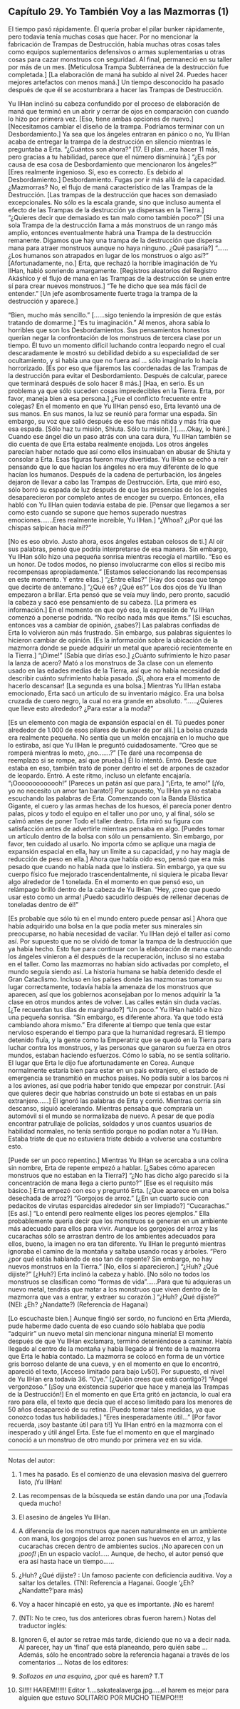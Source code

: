 
## Capítulo 29. Yo También Voy a las Mazmorras (1)


El tiempo pasó rápidamente.
Él quería probar el pilar bunker rápidamente, pero todavía tenía muchas cosas que hacer. Por no mencionar la fabricación de Trampas de Destrucción, había muchas otras cosas tales como equipos suplementarios defensivos o armas suplementarias u otras cosas para cazar monstruos con seguridad.
Al final, permaneció en su taller por más de un mes.
[Meticulosa Trampa Subterránea de la destrucción fue completada.]
[La elaboración de maná ha subido al nivel 24. Puedes hacer mejores artefactos con menos maná.]
Un tiempo desconocido ha pasado después de que él se acostumbrara a hacer las Trampas de Destrucción.
 
Yu IlHan inclinó su cabeza confundido por el proceso de elaboración de maná que terminó en un abrir y cerrar de ojos en comparación con cuando lo hizo por primera vez.
[Eso, tiene ambas opciones de nuevo.]
[Necesitamos cambiar el diseño de la trampa. Podríamos terminar con un Desbordamiento.]
Ya sea que los ángeles entraran en pánico o no, Yu IlHan acaba de entregar la trampa de la destrucción en silencio mientras le preguntaba a Erta.
“¿Cuántos son ahora?”
[17. El plan…era hacer 11 más, pero gracias a tu habilidad, parece que el número disminuirá.]
“¿Es por causa de esa cosa de Desbordamiento que mencionaron los ángeles?” [Eres realmente ingenioso. Sí, eso es correcto. Es debido al Desbordamiento.] Desbordamiento. Fugas por ir más allá de la capacidad.
¿Mazmorras? No, el flujo de maná característico de las Trampas de la Destrucción.
[Las trampas de la destrucción que haces son demasiado excepcionales. No sólo es la escala grande, sino que incluso aumenta el efecto de las Trampas de la destrucción ya dispersas en la Tierra.]
“¿Quieres decir que demasiado es tan malo como también poco?”
[Si una sola Trampa de la destrucción llama a más monstruos de un rango más amplio, entonces eventualmente habrá una Trampa de la destrucción remanente. Digamos que hay una trampa de la destrucción que dispersa mana para atraer monstruos aunque no haya ninguno. ¿Qué pasaría?]
“……¿Los humanos son atrapados en lugar de los monstruos o algo así?” [Afortunadamente, no.]
Erta, que rechazó la horrible imaginación de Yu IlHan, habló sonriendo amargamente.
[Registros aleatorios del Registro Akáshico y el flujo de mana en las Trampas de la destrucción se unen entre sí para crear nuevos monstruos.]
“Te he dicho que sea más fácil de entender.”
[Un jefe asombrosamente fuerte traga la trampa de la destrucción y aparece.]
 
“Bien, mucho más sencillo.”
[……sigo teniendo la impresión de que estás tratando de domarme.] “Es tu imaginación.”
Al menos, ahora sabía lo horribles que son los Desbordamientos.
Sus pensamientos honestos querían negar la confrontación de los monstruos de tercera clase por un tiempo. Él tuvo un momento difícil luchando contra leopardo negro el cual descaradamente le mostró su debilidad debido a su especialidad de ser ocultamiento, y si había una que no fuera así … sólo imaginarlo lo hacía horrorizado.
[Es por eso que fijaremos las coordenadas de las Trampas de la destrucción para evitar el Desbordamiento. Después de calcular, parece que terminará después de solo hacer 8 más.]
[Haa, en serio. Es un problema ya que sólo suceden cosas impredecibles en la Tierra. Erta, por favor, maneja bien a esa persona.]
¿Fue el conflicto frecuente entre colegas? En el momento en que Yu IlHan pensó eso, Erta levantó una de sus manos. En sus manos, la luz se reunió para formar una espada.
Sin embargo, su voz que salió después de eso fue más nítida y más fría que esa espada.
[Sólo haz tu misión, Shiuta. Sólo tu misión.] [……Okay, lo haré.]
Cuando ese ángel dio un paso atrás con una cara dura, Yu IlHan también se dio cuenta de que Erta estaba realmente enojada. Los otros ángeles parecían haber notado que así como ellos insinuaban en abusar de Shiuta y consolar a Erta. Esas figuras fueron muy divertidas. Yu IlHan se echó a reír pensando que lo que hacían los ángeles no era muy diferente de lo que hacían los humanos.
Después de la cadena de perturbación, los ángeles dejaron de llevar a cabo las Trampas de Destrucción. Erta, que miró eso, sólo borró su espada de luz después de que las presencias de los ángeles desaparecieron por completo antes de encoger su cuerpo.
Entonces, ella habló con Yu IlHan quien todavía estaba de pie.
[Pensar que llegamos a ser como esto cuando se supone que hemos superado nuestras emociones…….Eres realmente increíble, Yu IlHan.]
“¿Whoa? ¿¡Por qué las chispas salpican hacia mí!?”
 
[No es eso obvio. Justo ahora, esos ángeles estaban celosos de ti.]
Al oír sus palabras, pensó que podría interpretarse de esa manera. Sin embargo, Yu IlHan sólo hizo una pequeña sonrisa mientras recogía el martillo.
“Eso es un honor. De todos modos, no pienso involucrarme con ellos si recibo mis recompensas apropiadamente.”
[Estamos seleccionando las recompensas en este momento. Y entre ellas.] “¿Entre ellas?”
[Hay dos cosas que tengo que decirte de antemano.] “¿Qué es? ¿Qué es?”
Los dos ojos de Yu Ilhan empezaron a brillar. Erta pensó que se veía muy lindo, pero pronto, sacudió la cabeza y sacó ese pensamiento de su cabeza.
[La primera es información.]
En el momento en que oyó eso, la expresión de Yu IlHan comenzó a ponerse podrida.
“No recibo nada más que ítems.”
[Si escuchas, entonces vas a cambiar de opinión, ¿sabes?]
Las palabras confiadas de Erta lo volvieron aún más frustrado. Sin embargo, sus palabras siguientes lo hicieron cambiar de opinión.
[Es la información sobre la ubicación de la mazmorra donde se puede adquirir un metal que apareció recientemente en la Tierra.]
“¡Dime!”
[Sabía que dirías eso.]
¿Cuánto sufrimiento le hizo pasar la lanza de acero? Mató a los monstruos de 3a clase con un elemento usado en las edades medias de la Tierra, así que no había necesidad de describir cuánto sufrimiento había pasado.
¡Sí, ahora era el momento de hacerlo descansar! [La segunda es una bolsa.]
Mientras Yu IlHan estaba emocionado, Erta sacó un artículo de su inventario mágico. Era una bolsa cruzada de cuero negro, la cual no era grande en absoluto.
“……¿Quieres que lleve esto alrededor? ¿Para estar a la moda?”
 
[Es un elemento con magia de expansión espacial en él. Tú puedes poner alrededor de 1.000 de esos pilares de bunker de por allí.]
La bolsa cruzada era realmente pequeña. No sentía que un melón encajaría en lo mucho que lo estiraba, así que Yu IlHan le preguntó cuidadosamente.
“Creo que se romperá mientras lo meto, ¿no…….?”
[Te daré una recompensa de reemplazo si se rompe, así que prueba.] Él lo intentó.
Entró.
Desde que estaba en eso, también trató de poner dentro el set de arpones de cazador de leopardo.
Entró.
A este ritmo, incluso un elefante encajaría. “¡Ooooooooooooh!”
[Pareces un patán así que para.] “¡Erta, te amo!”
[¡Yo, yo no necesito un amor tan barato!]
Por supuesto, Yu IlHan ya no estaba escuchando las palabras de Erta. Comenzando con la Banda Elástica Gigante, el cuero y las armas hechas de los huesos, él parecía poner dentro palas, picos y todo el equipo en el taller uno por uno, y al final, sólo se calmó antes de poner Todo el taller dentro.
Erta miró su figura con satisfacción antes de advertirle mientras pensaba en algo.
[Puedes tomar un artículo dentro de la bolsa con sólo un pensamiento. Sin embargo, por favor, ten cuidado al usarlo. No importa cómo se aplique una magia de expansión espacial en ella, hay un límite a su capacidad, y no hay magia de reducción de peso en ella.]
Ahora que había oído eso, pensó que era más pesado que cuando no había nada que lo instiera. Sin embargo, ya que su cuerpo físico fue mejorado trascendentalmente, ni siquiera le picaba llevar algo alrededor de 1 tonelada.
En el momento en que pensó eso, un relámpago brilló dentro de la cabeza de Yu IlHan.
“Hey, ¡creo que puedo usar esto como un arma! ¡Puedo sacudirlo después de rellenar decenas de toneladas dentro de él!”
 
[Es probable que sólo tú en el mundo entero puede pensar así.]
Ahora que había adquirido una bolsa en la que podía meter sus minerales sin preocuparse, no había necesidad de vacilar. Yu IlHan dejó el taller así como así.
Por supuesto que no se olvidó de tomar la trampa de la destrucción que ya había hecho. Esto fue para continuar con la elaboración de mana cuando los ángeles vinieron a él después de la recuperación, incluso si no estaba en el taller.
Como las mazmorras no habían sido activadas por completo, el mundo seguía siendo así. La historia humana se había detenido desde el Gran Cataclismo.
Incluso en los países donde las mazmorras tomaron su lugar correctamente, todavía había la amenaza de los monstruos que aparecen, así que los gobiernos aconsejaban por lo menos adquirir la 1a clase en otros mundos antes de volver.
Las calles están sin duda vacías.
[¿Te recuerdan tus días de marginado?] “Un poco.”
Yu IlHan habló e hizo una pequeña sonrisa.
“Sin embargo, es diferente ahora. Ya que todo está cambiando ahora mismo.”
Era diferente al tiempo que tenía que estar nervioso esperando el tiempo para que la humanidad regresará. El tiempo detenido fluía, y la gente como la Emperatriz que se quedó en la Tierra para luchar contra los monstruos, y las personas que ganaron su fuerza en otros mundos, estaban haciendo esfuerzos. Cómo lo sabía, no se sentía solitario.
El lugar que Erta le dijo fue afortunadamente en Corea. Aunque normalmente estaría bien para estar en un país extranjero, el estado de emergencia se transmitió en muchos países. No podía subir a los barcos ni a los aviones, así que podría haber tenido que empezar por construir.
[Así que quieres decir que habrías construido un bote si estabas en un país extranjero……]
Él ignoró las palabras de Erta y corrió. Mientras corría sin descanso, siguió acelerando. Mientras pensaba que compraría un automóvil si el mundo se normalizaba de nuevo.
A pesar de que podía encontrar patrullaje de policías, soldados y unos cuantos usuarios de habilidad normales, no tenía sentido porque no podían notar a Yu IlHan. Estaba triste de que no estuviera triste debido a volverse una
costumbre esto.
 
[Puede ser un poco repentino.]
Mientras Yu IlHan se acercaba a una colina sin nombre, Erta de repente empezó a hablar.
[¿Sabes cómo aparecen monstruos que no estaban en la Tierra?]
“¿No has dicho algo parecido si la concentración de mana llega a cierto punto?” [Ese es el requisito más básico.]
Erta empezó con eso y preguntó Erta.
[¿Que aparece en una bolsa desechada de arroz?] “Gorgojos de arroz.”
[¿En un cuarto sucio con pedacitos de virutas esparcidas alrededor sin ser limpiado?]
“Cucarachas.” [Es así.]
“Lo entendí pero realmente eliges los peores ejemplos.”
Ella probablemente quería decir que los monstruos se generan en un ambiente más adecuado para ellos para vivir. Aunque los gorgojos del arroz y las cucarachas sólo se arrastran dentro de los ambientes adecuados para ellos, bueno, la imagen no era tan diferente.
Yu IlHan le preguntó mientras ignoraba el camino de la montaña y saltaba usando rocas y árboles.
“Pero ¿por qué estás hablando de eso tan de repente? Sin embargo, no hay nuevos monstruos en la Tierra.”
[No, ellos sí aparecieron.] “¿Huh? ¿Qué dijiste?” [¿Huh?]
Erta inclinó la cabeza y habló.
[No sólo no todos los monstruos se clasifican como “formas de vida”……Para que tú adquieras un nuevo metal, tendrás que matar a los monstruos que viven dentro de la mazmorra que vas a entrar, y extraer su corazón.]
“¿Huh? ¿Qué dijiste?”
(NEI: ¿Eh? ¿Nandatte?) (Referencia de Haganai)
 
[Lo escuchaste bien.]
Aunque fingió ser sordo, no funcionó en Erta ¡Mierda, pude haberme dado cuenta de eso cuando sólo hablaba que podía “adquirir” un nuevo metal sin mencionar ninguna minería!
El momento después de que Yu IlHan exclamara, terminó deteniéndose a caminar. Había llegado al centro de la montaña y había llegado al frente de la mazmorra que Erta le había contado.
La mazmorra se colocó en forma de un vórtice gris borroso delante de una cueva, y en el momento en que lo encontró, apareció el texto, [Acceso limitado para bajo Lv50].
Por supuesto, el nivel de Yu IlHan era todavía 36. “Oye.”
[¿Quién crees que está contigo?] “Ángel vergonzoso.”
[¡Soy una existencia superior que hace y maneja las Trampas de la Destrucción!]
En el momento en que Erta gritó en jactancia, lo cual era raro para ella, el texto que decía que el acceso limitado para los menores de 50 años desapareció de su retina.
[Puedo tomar tales medidas, ya que conozco todas tus habilidades.] “Eres inesperadamente útil…”
[Por favor recuerda, ¡soy bastante útil para tí!]
Yu IlHan entró en la mazmorra con el inesperado y útil ángel Erta.
Este fue el momento en que el marginado conoció a un monstruo de otro mundo por primera vez en su vida.

---

Notas del autor:
1.	1 mes ha pasado. Es el comienzo de una elevasion masiva del guerrero listo, ¡Yu IlHan!
2.	Las recompensas de la búsqueda se están dando una por una ¡Todavía queda mucho!
 
3.	El asesino de ángeles Yu IlHan.
4.	A diferencia de los monstruos que nacen naturalmente en un ambiente con maná, los gorgojos del arroz ponen sus huevos en el arroz, y las cucarachas crecen dentro de ambientes sucios. ¡No aparecen con un
*¡poof!* ¡En un espacio vacío!….. Aunque, de hecho, el autor pensó que era así hasta hace un tiempo……
5.	¿Huh? ¿Qué dijiste? : Un famoso paciente con deficiencia auditiva. Voy a saltar los detalles. (TNI: Referencia a Haganai. Google ‘¿Eh?
¿Nandatte?’para más)
6.	Voy a hacer hincapié en esto, ya que es importante. ¡No es harem!
7.	(NTI: No te creo, tus dos anteriores obras fueron harem.)
Notas del traductor inglés:
1. Ignoren 6, el autor se retrae más tarde, diciendo que no va a decir nada. Al parecer, hay un ‘final’ que está planeando, pero quién sabe … Además, sólo he encontrado sobre la referencia haganai a través de los comentarios
…
Notas de los editores:
1.	*Sollozos en una esquina*, ¿por qué es harem? T.T
2.	SI!!!! HAREM!!!!!! Editor 1….sakatealaverga.jpg…..el harem es mejor para alguien que estuvo SOLITARIO POR MUCHO TIEMPO!!!!!
